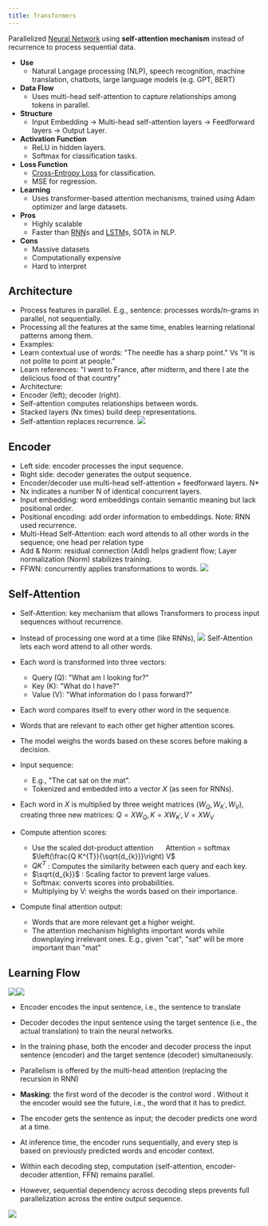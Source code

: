 ```yaml
---
title: Transformers
---
```


Parallelized [Neural Network](/machine-learning-foundations/neural-networks) using **self-attention mechanism** instead of recurrence to process sequential data.

- **Use**
	- Natural Langage processing (NLP), speech recognition, machine translation, chatbots, large language models (e.g. GPT, BERT)
- **Data Flow**
	- Uses multi-head self-attention to capture relationships among tokens in parallel.
- **Structure**
	- Input Embedding → Multi-head self-attention layers → Feedforward layers → Output Layer.
- **Activation Function**
	- ReLU in hidden layers.
	- Softmax for classification tasks.
- **Loss Function**
	- [Cross-Entropy Loss](/machine-learning-foundations/cross-entropy-loss) for classification.
	- MSE for regression.
- **Learning**
	- Uses transformer-based attention mechanisms, trained using Adam optimizer and large datasets.
- **Pros**
	- Highly scalable
	- Faster than [RNN](/machine-learning-foundations/recurrent-neural-networks)s and [LSTM](/machine-learning-foundations/long-short-term-memory)s, SOTA in NLP.
- **Cons**
	- Massive datasets
	- Computationally expensive
	- Hard to interpret

## Architecture
- Process features in parallel. E.g., sentence: processes words/n-grams in parallel, not sequentially.
- Processing all the features at the same time, enables learning relational patterns among them.
- Examples:
- Learn contextual use of words: "The needle has a sharp point." Vs "It is not polite to point at people."
- Learn references: "I went to France, after midterm, and there I ate the delicious food of that country"
- Architecture:
- Encoder (left); decoder (right).
- Self-attention computes relationships between words.
- Stacked layers (Nx times) build deep representations.
- Self-attention replaces recurrence.
![](../attachments/image0.jpg)

## Encoder
- Left side: encoder processes the input sequence.
- Right side: decoder generates the output sequence.
- Encoder/decoder use multi-head self-attention + feedforward layers. N*
- Nx indicates a number N of identical concurrent layers.
- Input embedding: word embeddings contain semantic meaning but lack positional order.
- Positional encoding: add order information to embeddings. Note: RNN used recurrence.
- Multi-Head Self-Attention: each word attends to all other words in the sequence; one head per relation type
- Add & Norm: residual connection (Add) helps gradient flow; Layer normalization (Norm) stabilizes training.
- FFWN: concurrently applies transformations to words.
![](../attachments/cleanshot-2025-04-05-at-1138462x.png)

## Self-Attention
- Self-Attention: key mechanism that allows Transformers to process input sequences without recurrence.
- Instead of processing one word at a time (like RNNs),
![](../attachments/cleanshot-2025-04-05-at-1139562x.png)
Self-Attention lets each word attend to all other words.

- Each word is transformed into three vectors:
	- Query (Q): "What am I looking for?"
	- Key (K): "What do I have?"
	- Value (V): "What information do I pass forward?"
- Each word compares itself to every other word in the sequence.
- Words that are relevant to each other get higher attention scores.
- The model weighs the words based on these scores before making a decision.

- Input sequence:
	- E.g., "The cat sat on the mat".
	- Tokenized and embedded into a vector $X$ (as seen for RNNs).
- Each word in $X$ is multiplied by three weight matrices $\left(W_{Q}, W_{K^{\prime}}, W_{V}\right)$, creating three new matrices: $Q=X W_{Q}, K=X W_{K^{\prime}}, V=X W_{V}$
- Compute attention scores:
	- Use the scaled dot-product attention $\quad$ Attention $=$ softmax $\left(\frac{Q K^{T}}{\sqrt{d_{k}}}\right) V$
	- $Q K^{T}$ : Computes the similarity between each query and each key.
	- $\sqrt{d_{k}}$ : Scaling factor to prevent large values.
	- Softmax: converts scores into probabilities.
	- Multiplying by V: weighs the words based on their importance.
- Compute final attention output:
	- Words that are more relevant get a higher weight.
	- The attention mechanism highlights important words while downplaying irrelevant ones. E.g., given "cat", "sat" will be more important than "mat"
## Learning Flow
![](../attachments/cleanshot-2025-04-05-at-1142122x.png)![](../attachments/cleanshot-2025-04-05-at-1142252x.png)

- Encoder encodes the input sentence, i.e., the sentence to translate
- Decoder decodes the input sentence using the target sentence (i.e., the actual translation) to train the neural networks.
- In the training phase, both the encoder and decoder process the input sentence (encoder) and the target sentence (decoder) simultaneously.
- Parallelism is offered by the multi-head attention (replacing the recursion in RNN)
- **Masking**: the first word of the decoder is the control word <start>. Without it the encoder would see the future, i.e., the word that it has to predict.

- The encoder gets the sentence as input; the decoder predicts one word at a time.
- At inference time, the encoder runs sequentially, and every step is based on previously predicted words and encoder context.
- Within each decoding step, computation (self-attention, encoder-decoder attention, FFN) remains parallel.
- However, sequential dependency across decoding steps prevents full parallelization across the entire output sequence.

![](../attachments/cleanshot-2025-04-05-at-1147082x.png)